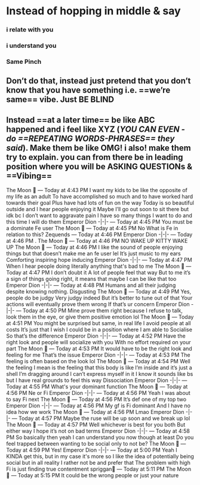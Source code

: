 # Instead of hopping in middle & say
### i relate with you
### i understand you
### Same Pinch

## Don’t do that, instead just pretend that you don’t know that you have something i.e. ==we’re same== vibe. Just BE BLIND

## Instead ==at a later time== be like ABC happened and i feel like XYZ (***YOU CAN EVEN - do ==REPEATING WORDS-PHRASES== they said***). Make them be like OMG! i also! make them try to explain. you can from there be in leading position where you will be ASKING QUESTIONs & ==Vibing==

The Moon 🎈 — Today at 4:43 PM
I want my kids to be like the opposite of my life as an adult
To have accomplished so much and to have worked hard towards their goal
Plus have had lots of fun on the way
Today is so beautiful outside and I hear people enjoying it
Maybe I’ll go out soon to sit there but idk bc I don’t want to aggravate pain
I have so many things I want to do and this time I will do them
Emperor Dion -|-|- — Today at 4:45 PM
You must be a dominate Fe user
The Moon 🎈 — Today at 4:45 PM
No
What is Fe in relation to this?
Zequends — Today at 4:46 PM
Emperor Dion -|-|- — Today at 4:46 PM
.
The Moon 🎈 — Today at 4:46 PM
NO WAKE UP KITTY WAKE UP 
The Moon 🎈 — Today at 4:46 PM
I like the sound of people enjoying things but that doesn’t make me an fe user lel
It’s just music to my ears
Comforting inspiring hope inducing
Emperor Dion -|-|- — Today at 4:47 PM
When I hear people doing literally anything that's bad to me
The Moon 🎈 — Today at 4:47 PM
I don’t doubt it
A lot of people feel that way
But to me it’s a sign of things going right, it means that maybe I can be like that too
Emperor Dion -|-|- — Today at 4:48 PM
Humans and all their judging despite knowing nothing. Disgusting
The Moon 🎈 — Today at 4:49 PM
Yes, people do be judgy
Very judgy indeed
But it’s better to tune out of that
Your actions will eventually prove them wrong
If that’s ur concern
Emperor Dion -|-|- — Today at 4:50 PM
Mine prove them right because I refuse to talk, look them in the eye, or give them positive emotion lol 
The Moon 🎈 — Today at 4:51 PM
You might be surprised but same, in real life I avoid people at all costs
It’s just that I wish I could be in a position where
I am able to
Socialise
So that’s the difference
Emperor Dion -|-|- — Today at 4:52 PM
Have the right look and people will socialize with you
With no effort required on your part
The Moon 🎈 — Today at 4:53 PM
It would have to be the right look and feeling for me
That’s the issue
Emperor Dion -|-|- — Today at 4:53 PM
The feeling is often based on the look lol
The Moon 🎈 — Today at 4:54 PM
Well the feeling I mean is the feeling that this body is like I’m inside and it’s just a shell I’m dragging around
I can’t express myself in it
I know it sounds like bs but I have real grounds to feel this way
Dissociation
Emperor Dion -|-|- — Today at 4:55 PM
What's your dominant function
The Moon 🎈 — Today at 4:56 PM
Ne or Fi
Emperor Dion -|-|- — Today at 4:56 PM
Yeah I was about to say Fi next
The Moon 🎈 — Today at 4:56 PM
It’s def one of my top two
Emperor Dion -|-|- — Today at 4:56 PM
My gf is Fi dominant
And I have no idea how we work
The Moon 🎈 — Today at 4:56 PM
Lmao
Emperor Dion -|-|- — Today at 4:57 PM
Maybe the ruse will be up soon and we break up lol
The Moon 🎈 — Today at 4:57 PM
Well whichever is best for you both
But either way I hope it’s not on bad terms 
Emperor Dion -|-|- — Today at 4:58 PM
So basically then yeah I can understand you now though at least
Do you feel trapped between wanting to be social only to not be?
The Moon 🎈 — Today at 4:59 PM
Yes!
Emperor Dion -|-|- — Today at 5:00 PM
Yeah I KINDA get this, but in my case it's more so I like the idea of potentially being social but in all reality I rather not be and prefer that
The problem with high Fi is just finding true contentment
spriggan🌱 — Today at 5:11 PM
The Moon 🎈 — Today at 5:15 PM
It could be the wrong people or just your nature